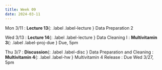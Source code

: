 ```yaml
---
title: Week 09
date: 2024-03-11
---
```

Mon 3/11
: **Lecture 13**{: .label .label-lecture } Data Preparation 2

Wed 3/13
: **Lecture 14**{: .label .label-lecture } Data Cleaning I
: **Multivitamin 3**{: .label .label-proj-due } Due, 5pm

Thu 3/7
: **Discussion**{: .label .label-disc } Data Preparation and Cleaning
: **Multivitamin 4**{: .label .label-hw } Multivitamin 4 Release
  : Due Wed 3/27, 5pm